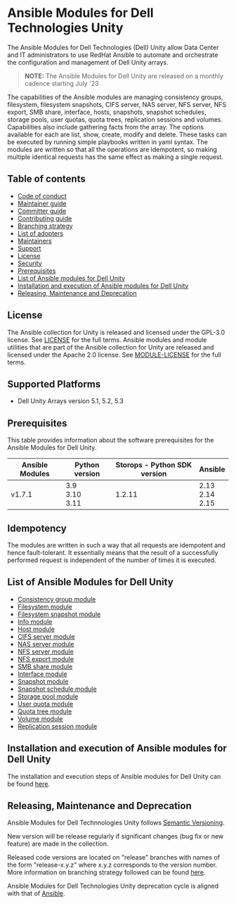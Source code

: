 # Ansible Modules for Dell Technologies Unity

The Ansible Modules for Dell Technologies (Dell) Unity allow Data Center and IT administrators to use RedHat Ansible to automate and orchestrate the configuration and management of Dell Unity arrays.
> **NOTE:** The Ansible Modules for Dell Unity are released on a monthly cadence starting July '23

The capabilities of the Ansible modules are managing consistency groups, filesystem, filesystem snapshots, CIFS server, NAS server, NFS server, NFS export, SMB share, interface, hosts, snapshots, snapshot schedules, storage pools, user quotas, quota trees, replication sessions and volumes. Capabilities also include gathering facts from the array. The options available for each are list, show, create, modify and delete. These tasks can be executed by running simple playbooks written in yaml syntax. The modules are written so that all the operations are idempotent, so making multiple identical requests has the same effect as making a single request.

## Table of contents

* [Code of conduct](https://github.com/dell/ansible-unity/blob/1.7.1/docs/CODE_OF_CONDUCT.md)
* [Maintainer guide](https://github.com/dell/ansible-unity/blob/1.7.1/docs/MAINTAINER_GUIDE.md)
* [Committer guide](https://github.com/dell/ansible-unity/blob/1.7.1/docs/COMMITTER_GUIDE.md)
* [Contributing guide](https://github.com/dell/ansible-unity/blob/1.7.1/docs/CONTRIBUTING.md)
* [Branching strategy](https://github.com/dell/ansible-unity/blob/1.7.1/docs/BRANCHING.md)
* [List of adopters](https://github.com/dell/ansible-unity/blob/1.7.1/docs/ADOPTERS.md)
* [Maintainers](https://github.com/dell/ansible-unity/blob/1.7.1/docs/MAINTAINERS.md)
* [Support](https://github.com/dell/ansible-unity/blob/1.7.1/docs/SUPPORT.md)
* [License](#license)
* [Security](https://github.com/dell/ansible-unity/blob/1.7.1/docs/SECURITY.md)
* [Prerequisites](#prerequisites)
* [List of Ansible modules for Dell Unity](#list-of-ansible-modules-for-dell-unity)
* [Installation and execution of Ansible modules for Dell Unity](#installation-and-execution-of-ansible-modules-for-dell-unity)
* [Releasing, Maintenance and Deprecation](#releasing-maintenance-and-deprecation)

## License
The Ansible collection for Unity is released and licensed under the GPL-3.0 license. See [LICENSE](https://github.com/dell/ansible-unity/blob/1.7.1/LICENSE) for the full terms. Ansible modules and module utilities that are part of the Ansible collection for Unity are released and licensed under the Apache 2.0 license. See [MODULE-LICENSE](https://github.com/dell/ansible-unity/blob/1.7.1/MODULE-LICENSE) for the full terms.

## Supported Platforms
  * Dell Unity Arrays version 5.1, 5.2, 5.3

## Prerequisites
This table provides information about the software prerequisites for the Ansible Modules for Dell Unity.

| **Ansible Modules** | **Python version** | **Storops - Python SDK version** | **Ansible** |
|---------------------|--------------------|----------------------------------|-------------|
| v1.7.1 | 3.9 <br> 3.10 <br> 3.11 | 1.2.11 | 2.13 <br> 2.14 <br> 2.15|

## Idempotency
The modules are written in such a way that all requests are idempotent and hence fault-tolerant. It essentially means that the result of a successfully performed request is independent of the number of times it is executed.

## List of Ansible Modules for Dell Unity
  * [Consistency group module](https://github.com/dell/ansible-unity/blob/1.7.1/docs/modules/consistencygroup.rst)
  * [Filesystem module](https://github.com/dell/ansible-unity/blob/1.7.1/docs/modules/filesystem.rst)
  * [Filesystem snapshot module](https://github.com/dell/ansible-unity/blob/1.7.1/docs/modules/filesystem_snapshot.rst)
  * [Info module](https://github.com/dell/ansible-unity/blob/1.7.1/docs/modules/info.rst)
  * [Host module](https://github.com/dell/ansible-unity/blob/1.7.1/docs/modules/host.rst)
  * [CIFS server module](https://github.com/dell/ansible-unity/blob/1.7.1/docs/modules/cifsserver.rst)
  * [NAS server module](https://github.com/dell/ansible-unity/blob/1.7.1/docs/modules/nasserver.rst)
  * [NFS server module](https://github.com/dell/ansible-unity/blob/1.7.1/docs/modules/nfsserver.rst)
  * [NFS export module](https://github.com/dell/ansible-unity/blob/1.7.1/docs/modules/nfs.rst)
  * [SMB share module](https://github.com/dell/ansible-unity/blob/1.7.1/docs/modules/smbshare.rst)
  * [Interface module](https://github.com/dell/ansible-unity/blob/1.7.1/docs/modules/interface.rst)
  * [Snapshot module](https://github.com/dell/ansible-unity/blob/1.7.1/docs/modules/snapshot.rst)
  * [Snapshot schedule module](https://github.com/dell/ansible-unity/blob/1.7.1/docs/modules/snapshotschedule.rst)
  * [Storage pool module](https://github.com/dell/ansible-unity/blob/1.7.1/docs/modules/storagepool.rst)
  * [User quota module](https://github.com/dell/ansible-unity/blob/1.7.1/docs/modules/user_quota.rste)
  * [Quota tree module ](https://github.com/dell/ansible-unity/blob/1.7.1/docs/modules/tree_quota.rst)
  * [Volume module](https://github.com/dell/ansible-unity/blob/1.7.1/docs/modules/volume.rst)
  * [Replication session module](https://github.com/dell/ansible-unity/blob/1.7.1/docs/modules/replication_session.rst)

## Installation and execution of Ansible modules for Dell Unity

The installation and execution steps of Ansible modules for Dell Unity can be found [here](https://github.com/dell/ansible-unity/blob/1.7.1/docs/INSTALLATION.md).

## Releasing, Maintenance and Deprecation

Ansible Modules for Dell Technnologies Unity follows [Semantic Versioning](https://semver.org/).

New version will be release regularly if significant changes (bug fix or new feature) are made in the collection.

Released code versions are located on "release" branches with names of the form "release-x.y.z" where x.y.z corresponds to the version number. More information on branching strategy followed can be found [here](https://github.com/dell/ansible-unity/blob/1.7.1/docs/BRANCHING.md).

Ansible Modules for Dell Technologies Unity deprecation cycle is aligned with that of [Ansible](https://docs.ansible.com/ansible/latest/dev_guide/module_lifecycle.html).
